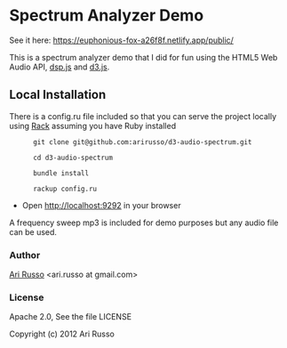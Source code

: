 # Spectrum Analyzer Demo

See it here: https://euphonious-fox-a26f8f.netlify.app/public/

This is a spectrum analyzer demo that I did for fun using the HTML5 Web Audio API, [dsp.js](https://github.com/corbanbrook/dsp.js) and [d3.js](http://d3js.org).

## Local Installation

There is a config.ru file included so that you can serve the project locally using [Rack](http://rack.github.com) assuming you have Ruby installed

`      git clone git@github.com:arirusso/d3-audio-spectrum.git`

`      cd d3-audio-spectrum`

`      bundle install`

`      rackup config.ru`

* Open [http://localhost:9292](http://localhost:9292) in your browser

A frequency sweep mp3 is included for demo purposes but any audio file can be used.

### Author

[Ari Russo](http://github.com/arirusso) <ari.russo at gmail.com>

### License

Apache 2.0, See the file LICENSE

Copyright (c) 2012 Ari Russo  
